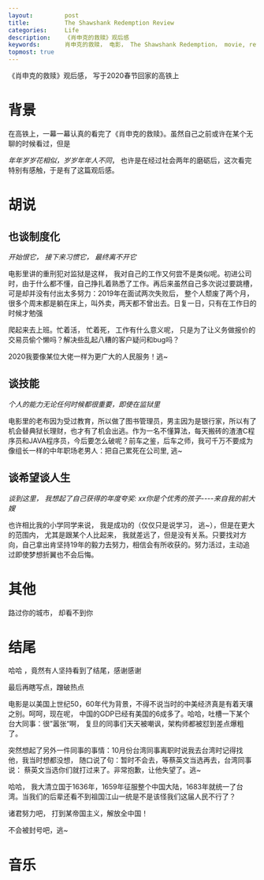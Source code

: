```yaml
---
layout:     	post
title:      	The Shawshank Redemption Review
categories: 	Life
description:   	《肖申克的救赎》观后感
keywords: 		肖申克的救赎， 电影， The Shawshank Redemption， movie, review
topmost: true
---
```


《肖申克的救赎》观后感， 写于2020春节回家的高铁上

# 背景

在高铁上，一幕一幕认真的看完了《肖申克的救赎》。虽然自己之前或许在某个无聊的时候看过，但是

*年年岁岁花相似，岁岁年年人不同*， 也许是在经过社会两年的磨砺后，这次看完特别有感触，于是有了这篇观后感。

# 胡说

## 也谈制度化

*开始恨它， 接下来习惯它， 最终离不开它*

电影里讲的重刑犯对监狱是这样， 我对自己的工作又何尝不是类似呢。初进公司时，由于什么都不懂，自己挣扎着熟悉了工作。再后来虽然自己多次说过要跳槽， 可是却并没有付出太多努力：2019年在面试两次失败后， 整个人颓废了两个月，很多个周末都是躺在床上，叫外卖，两天都不曾出去。日复一日，只有在工作日的时候才勉强

爬起来去上班。忙着活， 忙着死， 工作有什么意义呢， 只是为了让义务做报价的交易员偷个懒吗？解决些乱起八糟的客户疑问和bug吗？

2020我要像某位大佬一样为更广大的人民服务！逃~ 									

## 谈技能

*个人的能力无论任何时候都很重要，即使在监狱里*

电影里的老布因为受过教育，所以做了图书管理员，男主因为是银行家，所以有了机会替典狱长理财，也才有了机会出逃。作为一名不懂算法，每天搬砖的渣渣C程序员和JAVA程序员，今后要怎么破呢？前车之鉴，后车之师，我可千万不要成为像组长一样的中年职场老男人：把自己累死在公司里, 逃~

## 谈希望谈人生

*谈到这里， 我想起了自己获得的年度夸奖: xx你是个优秀的孩子----来自我的前大嫂*

也许相比我的小学同学来说， 我是成功的（仅仅只是说学习， 逃~），但是在更大的范围内， 尤其是跟某个人比起来， 我就差远了，但是没有关系。只要找对方向，自己拿出肯坚持19年的毅力去努力，相信会有所收获的。努力活过，主动追过即使梦想折翼也不会后悔。

# 其他

路过你的城市， 却看不到你

# 结尾

哈哈 ，竟然有人坚持看到了结尾，感谢感谢

最后再瞎写点，蹭破热点

电影是以美国上世纪50，60年代为背景，不得不说当时的中美经济真是有着天壤之别。呵呵，现在呢， 中国的GDP已经有美国的6成多了。哈哈，吐槽一下某个台大同事：很”嚣张“啊， 复旦的同事们天天被嘲讽，架构师都被怼到差点爆粗了。

突然想起了另外一件同事的事情：10月份台湾同事离职时说我去台湾时记得找他，我当时想都没想， 随口说了句：暂时不会去，等蔡英文当选再去，台湾同事说： 蔡英文当选你们就打过来了。非常抱歉，让他失望了。逃~

哈哈， 我大清立国于1636年，1659年征服整个中国大陆，1683年就统一了台湾。当我们的后辈还看不到祖国江山一统是不是该怪我们这届人民不行了？

诸君努力吧， 打到某帝国主义，解放全中国！

不会被封号吧，逃~

# 音乐

